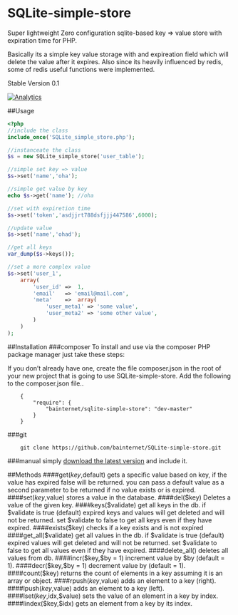 SQLite-simple-store
===================

Super lightweight Zero configuration sqlite-based key => value store with expiration time for PHP.

Basically its a simple key value storage with and expireation field which will delete the value after it expires.
Also since its heavily influenced by redis, some of redis useful functions were implemented.

Stable Version 0.1

[![Analytics](https://ga-beacon.appspot.com/UA-50573135-8/SQLite-simple-store/main)](https://github.com/bainternet/SQLite-simple-store)

##Usage

```php
<?php 
//include the class
include_once('SQLite_simple_store.php');

//instanceate the class
$s = new SQLite_simple_store('user_table');

//simple set key => value
$s->set('name','oha');

//simple get value by key
echo $s->get('name'); //oha

//set with expiretion time
$s->set('token','asdjjrt788dsfjjj447586',6000);

//update value
$s->set('name','ohad');

//get all keys
var_dump($s->keys());

//set a more complex value
$s->set('user_1',
    array(
        'user_id' =>  1,
        'email'   => 'email@mail.com',
        'meta'    =>  array(
            'user_meta1' => 'some value',
            'user_meta2' => 'some other value',
        )
    )
);

```

##Installation
###composer
To install and use via the composer PHP package manager just take these steps:

If you don’t already have one, create the file composer.json in the root of your new project that is going to use SQLite-simple-store.
Add the following to the composer.json file..
```
	{
	    "require": {
	        "bainternet/sqlite-simple-store": "dev-master"
	    }
	}
```
###git
```
	git clone https://github.com/bainternet/SQLite-simple-store.git
```

###manual
simply [download the latest version][1] and include it.

##Methods
####get($key,$default)
    gets a specific value based on key, if the value has expired false will be returned. you can pass a default value as a second parameter to be returned if no value exists or is expired.
####set($key,$value)
    stores a value in the database.
####del($key)
    Deletes a value of the given key.
####keys($validate)
    get all keys in the db.
    if $validate is true (default) expired keys and values will get deleted and will not be returned. set $validate to false to get all keys even if they have expired.
####exists($key)
    checks if a key exists and is not expired
####get_all($validate)
    get all values in the db.
    if $validate is true (default) expired values will get deleted and will not be returned. set $validate to false to get all values even if they have expired.
####delete_all()
    deletes all values from db.
####incr($key,$by = 1)
    increment value by $by (default = 1).
####decr($key,$by = 1)
    decrement value by (default = 1).
####count($key)
    returns the count of elements in a key assuming it is an array or object.
####rpush($key,$value)
    adds an element to a key (right).
####lpush($key,$value)
    adds an element to a key (left).
####lset($key,$idx,$value)
    sets the value of an element in a key by index.
####lindex($key,$idx)
    gets an element from a key by its index.


  [1]: https://github.com/bainternet/SQLite-simple-store/releases
